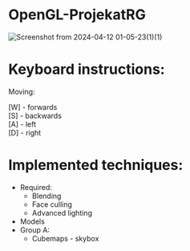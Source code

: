 # OpenGL-ProjekatRG

![Screenshot from 2024-04-12 01-05-23(1)(1)](https://github.com/RadiantBlade/OpenGL-ProjekatRG/assets/77819423/c799ba03-c83d-4882-b200-dbd10f1a2689)

# Keyboard instructions:  
Moving:  

[W] - forwards  
[S] - backwards  
[A] - left   
[D] - right  

# Implemented techniques:  
- Required:
    - Blending
    - Face culling
    - Advanced lighting
- Models
- Group A:
    - Cubemaps - skybox
